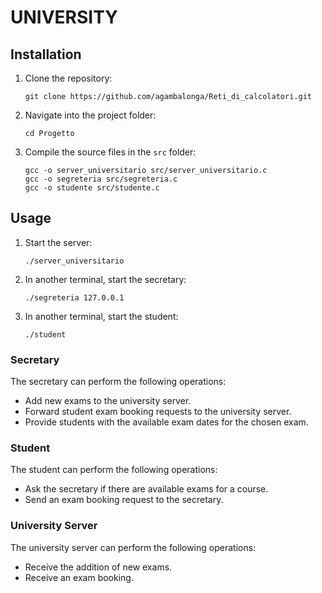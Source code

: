 # UNIVERSITY

## Installation

1. Clone the repository:
    ```
    git clone https://github.com/agambalonga/Reti_di_calcolatori.git
    ```
2. Navigate into the project folder:
    ```
    cd Progetto
    ```
3. Compile the source files in the `src` folder:
    ```
    gcc -o server_universitario src/server_universitario.c
    gcc -o segreteria src/segreteria.c
    gcc -o studente src/studente.c
    ```

## Usage

1. Start the server:
    ```
    ./server_universitario
    ```
2. In another terminal, start the secretary:
    ```
    ./segreteria 127.0.0.1
    ```
3. In another terminal, start the student:
    ```
    ./student
    ```

### Secretary

The secretary can perform the following operations:

- Add new exams to the university server.
- Forward student exam booking requests to the university server.
- Provide students with the available exam dates for the chosen exam.

### Student

The student can perform the following operations:

- Ask the secretary if there are available exams for a course.
- Send an exam booking request to the secretary.

### University Server

The university server can perform the following operations:

- Receive the addition of new exams.
- Receive an exam booking.
